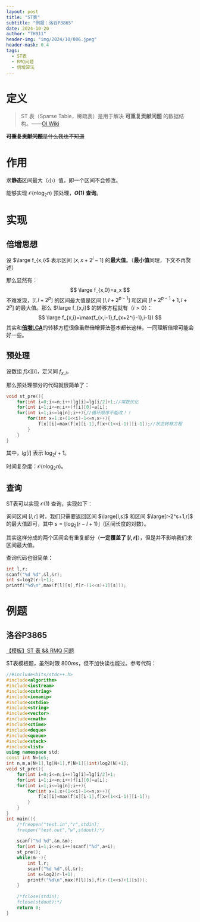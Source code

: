 ```yaml
---
layout: post
title: "ST表"
subtitle: "例题：洛谷P3865"
date: 2024-10-20
author: "TH911"
header-img: "img/2024/10/006.jpeg"
header-mask: 0.4
tags:
  - ST表
  - RMQ问题
  - 倍增算法
---
```


# 定义

> ST 表（Sparse Table，稀疏表）是用于解决 **可重复贡献问题** 的数据结构。——[OI Wiki](https://oi-wiki.org/ds/sparse-table/#%E5%AE%9A%E4%B9%89)

~~**可重复贡献问题**是什么我也不知道~~

# 作用

求**静态**区间最大（小）值，即一个区间不会修改。

能够实现 $\mathcal O(n\log_2 n)$ 预处理，**$O(1)$ 查询**。

# 实现

## 倍增思想

设 $\large f_{x,i}$ 表示区间 $[x,x+2^i-1]$ 的**最大值**。（**最小值**同理，下文不再赘述）

那么显然有：
$$
\large f_{x,0}=a_x
$$
不难发现，$[l,l+2^p]$ 的区间最大值是区间 $[l,l+2^{p-1}]$ 和区间 $[l+2^{p-1}+1,l+2^p]$ 的最大值。那么 $\large f_{x,i}$ 的转移方程就有（$i>0$）：
$$
\large f_{x,i}=\max(f_{x,i-1},f_{x+2^{i-1},i-1})
$$
其实和[**倍增LCA**](https://cfyy.us.kg/2024/10/20/2/#%E5%80%8D%E5%A2%9Elca)的转移方程很像~~虽然倍增算法基本都长这样~~，一同理解倍增可能会好一些。

## 预处理

设数组 $f[x][i]$，定义同 $f_{x,i}$。

那么预处理部分的代码就很简单了：

```cpp
void st_pre(){
	for(int i=0;i<=n;i++)lg[i]=lg[i/2]+1;//常数优化
	for(int i=1;i<=n;i++)f[i][0]=a[i];
	for(int i=1;i<=lg[n];i++){//循环顺序不能改！！
		for(int x=1;x+(1<<i)-1<=n;x++){
			f[x][i]=max(f[x][i-1],f[x+(1<<i-1)][i-1]);//状态转移方程
		}
	}
}
```

其中，$lg[i]$ 表示 $\log_2i+1$。

时间复杂度：$\mathcal O(n\log_2 n)$。

## 查询

ST表可以实现 $\mathcal O(1)$ 查询，实现如下：

询问区间 $[l,r]$ 时，我们只需要返回区间 $\large[l,s]$ 和区间 $\large[r-2^s+1,r]$ 的最大值即可，其中 $s=\lfloor \log_2(r-l+1)\rfloor$（区间长度的对数）。

其实这样分成的两个区间会有重复部分（**一定覆盖了 $[l,r]$**），但是并不影响我们求区间最大值。

查询代码也很简单：

```cpp
int l,r;
scanf("%d %d",&l,&r);
int s=log2(r-l+1);
printf("%d\n",max(f[l][s],f[r-(1<<s)+1][s]));
```

# 例题

## 洛谷P3865

[【模板】ST 表 && RMQ 问题](https://www.luogu.com.cn/problem/P3865)

ST表模板题，虽然时限 $800ms$，但不加快读也能过。参考代码：

```cpp
//#include<bits/stdc++.h>
#include<algorithm> 
#include<iostream>
#include<cstring>
#include<iomanip>
#include<cstdio>
#include<string>
#include<vector>
#include<cmath>
#include<ctime>
#include<deque>
#include<queue>
#include<stack>
#include<list>
using namespace std;
const int N=1e5;
int n,m,a[N+1],lg[N+1],f[N+1][(int)log2(N)+1]; 
void st_pre(){
	for(int i=0;i<=n;i++)lg[i]=lg[i/2]+1;
	for(int i=1;i<=n;i++)f[i][0]=a[i];
	for(int i=1;i<=lg[n];i++){
		for(int x=1;x+(1<<i)-1<=n;x++){
			f[x][i]=max(f[x][i-1],f[x+(1<<i-1)][i-1]);
		}
	}
}
int main(){
	/*freopen("test.in","r",stdin);
	freopen("test.out","w",stdout);*/
	
	scanf("%d %d",&n,&m);
	for(int i=1;i<=n;i++)scanf("%d",a+i);
	st_pre();
	while(m--){
		int l,r;
		scanf("%d %d",&l,&r);
		int s=log2(r-l+1);
		printf("%d\n",max(f[l][s],f[r-(1<<s)+1][s]));
	}
	
	/*fclose(stdin);
	fclose(stdout);*/
	return 0;
}
```

